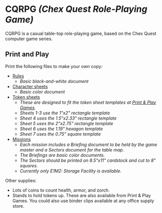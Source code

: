 # CQRPG _(Chex Quest Role-Playing Game)_

CQRPG is a casual table-top role-playing game, based on the Chex Quest computer game series.

## Print and Play

Print the following files to make your own copy:
* [Rules](https://github.com/GamesFaix/cqrpg/blob/main/docs/CQRPG%20Rules%20v1.pdf)
  * _Basic black-and-white document_
* [Character sheets](https://github.com/GamesFaix/cqrpg/blob/main/docs/CQRPG%20Character%20Sheets.pdf)
  * _Basic color document_
* [Token sheets](https://github.com/GamesFaix/cqrpg/tree/main/docs/tokens) 
  * _These are designed to fit the token sheet templates at [Print & Play Games](https://www.printplaygames.com/)._
  * _Sheets 1-3 use the 1"x2" rectangle template_
  * _Sheet 4 uses the 1.5"x2.33" rectangle template_
  * _Sheet 5 uses the 2"x2.75" rectangle template_
  * _Sheet 6 uses the 1.19" hexagon template_
  * _Sheet 7 uses the 0.75" square template_
* [Missions](https://github.com/GamesFaix/cqrpg/tree/main/docs/missions)
  * _Each mission includes a Briefing document to be held by the game master and a Sectors document for the table map._
  * _The Briefings are basic color documents._
  * _The Sectors should be printed on 8.5"x11" cardstock and cut to 8" squares._
  * _Currently only E1M2: Storage Facility is available._

Other supplies:
* Lots of coins to count health, armor, and zorch.
* Stands to hold tokens up. These are also available from Print & Play Games. You could also use binder clips available at any office supply store.